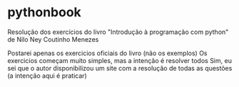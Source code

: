 # pythonbook

Resolução dos exercícios do livro "Introdução à programação com python" de Nilo Ney Coutinho Menezes

Postarei apenas os exercicios oficiais do livro (não os exemplos)
Os exercicios começam muito simples, mas a intenção é resolver todos
Sim, eu sei que o autor disponibilizou um site com a resolução de todas as questões (a intenção aqui é praticar)
